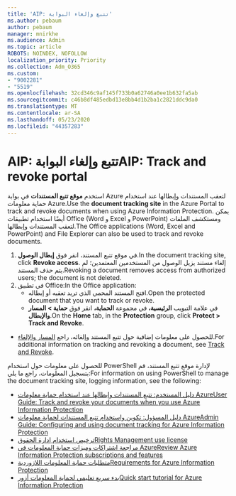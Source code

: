 ```yaml
---
title: 'AIP: تتبع وإلغاء البوابة'
ms.author: pebaum
author: pebaum
manager: mnirkhe
ms.audience: Admin
ms.topic: article
ROBOTS: NOINDEX, NOFOLLOW
localization_priority: Priority
ms.collection: Adm_O365
ms.custom:
- "9002281"
- "5519"
ms.openlocfilehash: 32cd346c9af145f733b0a62746a0ee1b632fa5ab
ms.sourcegitcommit: c46b8df485edbd13e8bb4d1b2ba1c2821ddc9da0
ms.translationtype: MT
ms.contentlocale: ar-SA
ms.lasthandoff: 05/23/2020
ms.locfileid: "44357283"
---
```

# <a name="aip-track-and-revoke-portal"></a><span data-ttu-id="a04de-102">AIP: تتبع وإلغاء البوابة</span><span class="sxs-lookup"><span data-stu-id="a04de-102">AIP: Track and revoke portal</span></span>

<span data-ttu-id="a04de-103">استخدم **موقع تتبع المستندات** في بوابة Azure لتعقب المستندات وإبطالها عند استخدام حماية معلومات Azure.</span><span class="sxs-lookup"><span data-stu-id="a04de-103">Use the **document tracking site** in the Azure Portal to track and revoke documents when using Azure Information Protection.</span></span> <span data-ttu-id="a04de-104">يمكن أيضًا استخدام تطبيقات Office (Word و Excel و PowerPoint) ومستكشف الملفات لتعقب المستندات وإبطالها.</span><span class="sxs-lookup"><span data-stu-id="a04de-104">The Office applications (Word, Excel and PowerPoint) and File Explorer can also be used to track and revoke documents.</span></span>

1. <span data-ttu-id="a04de-105">في موقع تتبع المستند، انقر فوق **إبطال الوصول**.</span><span class="sxs-lookup"><span data-stu-id="a04de-105">In the document tracking site, click **Revoke access**.</span></span> <span data-ttu-id="a04de-106">إلغاء مستند يزيل الوصول من المستخدمين المعتمدين؛ لم يتم حذف المستند.</span><span class="sxs-lookup"><span data-stu-id="a04de-106">Revoking a document removes access from authorized users; the document is not deleted.</span></span>
2. <span data-ttu-id="a04de-107">في تطبيق Office:</span><span class="sxs-lookup"><span data-stu-id="a04de-107">In the Office application:</span></span>
    - <span data-ttu-id="a04de-108">افتح المستند المحمي الذي تريد تعقبه أو إبطاله.</span><span class="sxs-lookup"><span data-stu-id="a04de-108">Open the protected document that you want to track or revoke.</span></span>
    - <span data-ttu-id="a04de-109">في علامة التبويب **الرئيسية،** في مجموعة **الحماية،** انقر فوق **حماية > المسار والإبطال**.</span><span class="sxs-lookup"><span data-stu-id="a04de-109">On the **Home** tab, in the **Protection** group, click **Protect > Track and Revoke**.</span></span>

- <span data-ttu-id="a04de-110">للحصول على معلومات إضافية حول تتبع المستند وإلغائه، راجع [المسار والإلغاء](https://docs.microsoft.com/azure/information-protection/rms-client/client-track-revoke).</span><span class="sxs-lookup"><span data-stu-id="a04de-110">For additional information on tracking and revoking a document, see [Track and Revoke](https://docs.microsoft.com/azure/information-protection/rms-client/client-track-revoke).</span></span>

<span data-ttu-id="a04de-111">للحصول على معلومات حول استخدام PowerShell لإدارة موقع تتبع المستند، قم بتسجيل المعلومات، راجع ما يلي:</span><span class="sxs-lookup"><span data-stu-id="a04de-111">For information on using PowerShell to manage the document tracking site, logging information, see the following:</span></span>
- [<span data-ttu-id="a04de-112">دليل المستخدم: تتبع المستندات وإبطالها عند استخدام حماية معلومات Azure</span><span class="sxs-lookup"><span data-stu-id="a04de-112">User Guide: Track and revoke your documents when you use Azure Information Protection</span></span>](https://docs.microsoft.com/azure/information-protection/rms-client/client-track-revoke)
- [<span data-ttu-id="a04de-113">دليل المسؤول: تكوين واستخدام تتبع المستندات لحماية معلومات Azure</span><span class="sxs-lookup"><span data-stu-id="a04de-113">Admin Guide: Configuring and using document tracking for Azure Information Protection</span></span>](https://docs.microsoft.com/azure/information-protection/rms-client/client-admin-guide-document-tracking)
- [<span data-ttu-id="a04de-114">ترخيص استخدام إدارة الحقوق</span><span class="sxs-lookup"><span data-stu-id="a04de-114">Rights Management use license</span></span>](https://docs.microsoft.com/azure/information-protection/configure-usage-rights#rights-management-use-license)
- [<span data-ttu-id="a04de-115">مراجعة اشتراكات وميزات حماية المعلومات في Azure</span><span class="sxs-lookup"><span data-stu-id="a04de-115">Review Azure Information Protection subscriptions and features</span></span>](https://azure.microsoft.com/pricing/details/information-protection)
- [<span data-ttu-id="a04de-116">متطلبات حماية المعلومات اللازوردية</span><span class="sxs-lookup"><span data-stu-id="a04de-116">Requirements for Azure Information Protection</span></span>](https://docs.microsoft.com/azure/information-protection/get-started/requirements)
- [<span data-ttu-id="a04de-117">بدء سريع تعليمي لحماية المعلومات أزور</span><span class="sxs-lookup"><span data-stu-id="a04de-117">Quick start tutorial for Azure Information Protection</span></span>](https://docs.microsoft.com/azure/information-protection/get-started/infoprotect-quick-start-tutorial)
